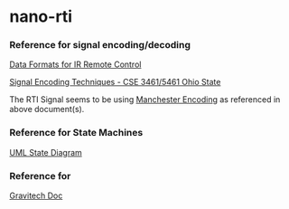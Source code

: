 # nano-rti

### Reference for signal encoding/decoding

[Data Formats for IR Remote Control](https://www.vishay.com/docs/80071/dataform.pdf)

[Signal Encoding Techniques - CSE 3461/5461 Ohio State](http://web.cse.ohio-state.edu/~athreya.14/cse3461-5461/Cse3461.C.SignalEncoding.09-04-2012.pdf)

The RTI Signal seems to be using [Manchester Encoding](https://en.wikipedia.org/wiki/Manchester_code) as referenced in above document(s).

### Reference for State Machines

[UML State Diagram](http://agilemodeling.com/style/stateChartDiagram.htm)

### Reference for

[Gravitech Doc](https://www.mouser.com/pdfdocs/Gravitech_Arduino_Nano3_0.pdf)